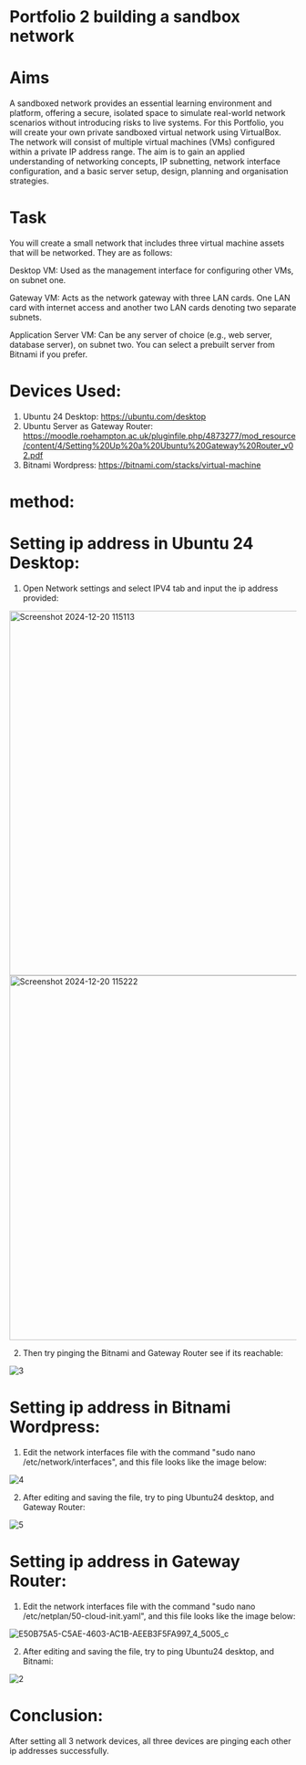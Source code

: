 # Portfolio 2 building a sandbox network
# Aims
A sandboxed network provides an essential learning environment and platform, offering a secure, isolated space to simulate real-world network scenarios without introducing risks to live systems. For this Portfolio, you will create your own private sandboxed virtual network using VirtualBox. The network will consist of multiple virtual machines (VMs) configured within a private IP address range. The aim is to gain an applied understanding of networking concepts, IP subnetting, network interface configuration, and a basic server setup, design, planning and organisation strategies.
# Task
You will create a small network that includes three virtual machine assets that will be networked. They are as follows:

Desktop VM: Used as the management interface for configuring other VMs, on subnet one.

Gateway VM: Acts as the network gateway with three LAN cards. One LAN card with internet access and another two LAN cards denoting two separate subnets.

Application Server VM: Can be any server of choice (e.g., web server, database server), on subnet two.
You can select a prebuilt server from Bitnami if you prefer.
# Devices Used:
1. Ubuntu 24 Desktop: https://ubuntu.com/desktop
2. Ubuntu Server as Gateway Router: https://moodle.roehampton.ac.uk/pluginfile.php/4873277/mod_resource/content/4/Setting%20Up%20a%20Ubuntu%20Gateway%20Router_v02.pdf
3. Bitnami Wordpress: https://bitnami.com/stacks/virtual-machine
# method: 
# Setting ip address in Ubuntu 24 Desktop:
1. Open Network settings and select IPV4 tab and input the ip address provided:

<img width="639" alt="Screenshot 2024-12-20 115113" src="https://github.com/user-attachments/assets/08799fda-edc2-4579-b641-d90053b4a51f" />





  <img width="639" alt="Screenshot 2024-12-20 115222" src="https://github.com/user-attachments/assets/c539fac6-0909-4106-ac9c-32b0b8896c3c" />


2. Then try pinging the Bitnami and Gateway Router see if its reachable:
   

![3](https://github.com/user-attachments/assets/045f1371-047f-4543-9c1c-1b13cd8b14f3)



# Setting ip address in Bitnami Wordpress: 
1. Edit the network interfaces file with the command "sudo nano /etc/network/interfaces", and this file looks like the image below:

   
![4](https://github.com/user-attachments/assets/1b786c0d-0db1-4025-9666-ded5ede561bf)


2. After editing and saving the file, try to ping Ubuntu24 desktop, and Gateway Router:

![5](https://github.com/user-attachments/assets/8f55e9db-6222-436f-9e06-3d3de81d2a6c)


# Setting ip address in Gateway Router: 
1. Edit the network interfaces file with the command "sudo nano /etc/netplan/50-cloud-init.yaml", and this file looks like the image below:

![E50B75A5-C5AE-4603-AC1B-AEEB3F5FA997_4_5005_c](https://github.com/user-attachments/assets/9583bfb7-f553-4f22-b73f-81b11a3410ca)


2. After editing and saving the file, try to ping Ubuntu24 desktop, and Bitnami:

![2](https://github.com/user-attachments/assets/66a2367f-3830-47ab-b5e3-736bd32c1129)


# Conclusion:

After setting all 3 network devices, all three devices are pinging each other ip addresses successfully.
